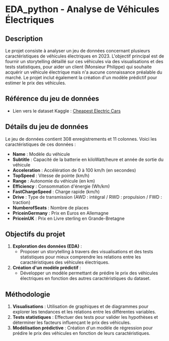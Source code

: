 # EDA_python - Analyse de Véhicules Électriques

## Description
Le projet consiste à analyser un jeu de données concernant plusieurs caractéristiques de véhicules électriques en 2023. L'objectif principal est de fournir un storytelling détaillé sur ces véhicules via des visualisations et des tests statistiques, pour aider un client (Monsieur Philippe) qui souhaite acquérir un véhicule électrique mais n'a aucune connaissance préalable du marché. Le projet inclut également la création d'un modèle prédictif pour estimer le prix des véhicules.

## Référence du jeu de données
- Lien vers le dataset Kaggle : [Cheapest Electric Cars](https://www.kaggle.com/datasets/kkhandekar/cheapest-electric-cars)

## Détails du jeu de données
Le jeu de données contient 308 enregistrements et 11 colonnes. Voici les caractéristiques de ces données :
- **Name** : Modèle du véhicule
- **Subtitle** : Capacité de la batterie en kiloWatt/heure et année de sortie du véhicule
- **Acceleration** : Accélération de 0 à 100 km/h (en secondes)
- **TopSpeed** : Vitesse de pointe (km/h)
- **Range** : Autonomie du véhicule (en km)
- **Efficiency** : Consommation d'énergie (Wh/km)
- **FastChargeSpeed** : Charge rapide (km/h)
- **Drive** : Type de transmission (AWD : intégral / RWD : propulsion / FWD : traction)
- **NumberofSeats** : Nombre de places
- **PriceinGermany** : Prix en Euros en Allemagne
- **PriceinUK** : Prix en Livre sterling en Grande-Bretagne

## Objectifs du projet
1. **Exploration des données (EDA)** : 
   - Proposer un storytelling à travers des visualisations et des tests statistiques pour mieux comprendre les relations entre les caractéristiques des véhicules électriques.
2. **Création d'un modèle prédictif** :
   - Développer un modèle permettant de prédire le prix des véhicules électriques en fonction des autres caractéristiques du dataset.

## Méthodologie
1. **Visualisations** : Utilisation de graphiques et de diagrammes pour explorer les tendances et les relations entre les différentes variables.
2. **Tests statistiques** : Effectuer des tests pour valider les hypothèses et déterminer les facteurs influençant le prix des véhicules.
3. **Modélisation prédictive** : Création d'un modèle de régression pour prédire le prix des véhicules en fonction de leurs caractéristiques.


